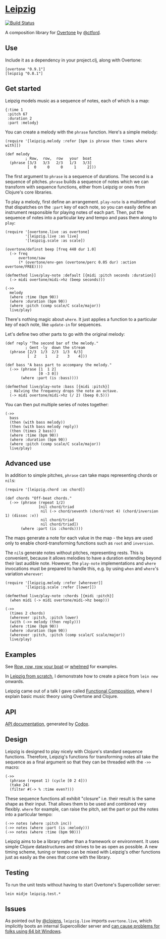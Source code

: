 [Leipzig](https://github.com/ctford/leipzig)
============================================

[![Build Status](https://travis-ci.org/ctford/leipzig.png)](https://travis-ci.org/ctford/leipzig)

A composition library for [Overtone](https://github.com/overtone/overtone) by [@ctford](https://github.com/ctford).

Use
---
Include it as a dependency in your project.clj, along with Overtone:

    [overtone "0.9.1"]
    [leipzig "0.8.1"]

Get started
-----------

Leipzig models music as a sequence of notes, each of which is a map:

    {:time 1
     :pitch 67
     :duration 2
     :part :melody}

You can create a melody with the `phrase` function. Here's a simple melody:

    (require '[leipzig.melody :refer [bpm is phrase then times where with]])

    (def melody
             ; Row,  row,  row   your  boat
      (phrase [3/3   3/3   2/3   1/3   3/3]
              [  0     0     0     1     2]))

The first argument to `phrase` is a sequence of durations. The second is a sequence of pitches. `phrase` builds a sequence of notes which we can transform with sequence functions, either from Leipzig or ones from Clojure's core libraries.

To play a melody, first define an arrangement. `play-note` is a multimethod that dispatches on the `:part` key of each note, so you can easily define an instrument responsible for playing notes of each part. Then, put the sequence of notes into a particular key and tempo and pass them along to `play`:

    (require '[overtone.live :as overtone]
             '[leipzig.live :as live]
             '[leipzig.scale :as scale])

    (overtone/definst beep [freq 440 dur 1.0]
      (-> freq
          overtone/saw
          (* (overtone/env-gen (overtone/perc 0.05 dur) :action overtone/FREE))))

    (defmethod live/play-note :default [{midi :pitch seconds :duration}]
      (-> midi overtone/midi->hz (beep seconds)))

    (->>
      melody
      (where :time (bpm 90))
      (where :duration (bpm 90))
      (where :pitch (comp scale/C scale/major))
      live/play)

There's nothing magic about `where`. It just applies a function to a particular key of each note, like `update-in` for sequences.

Let's define two other parts to go with the original melody:

    (def reply "The second bar of the melody."
             ; Gent -ly  down the stream
      (phrase [2/3  1/3  2/3  1/3  6/3]
              [  2    1    2    3    4]))

    (def bass "A bass part to accompany the melody."
      (->> (phrase [1  1 2]
                   [0 -3 0])
           (where :part (is :bass))))

    (defmethod live/play-note :bass [{midi :pitch}]
      ; Halving the frequency drops the note an octave.
      (-> midi overtone/midi->hz (/ 2) (beep 0.5)))

You can then put multiple series of notes together:

    (->>
      bass
      (then (with bass melody))
      (then (with bass melody reply))
      (then (times 2 bass))
      (where :time (bpm 90))
      (where :duration (bpm 90))
      (where :pitch (comp scale/C scale/major))
      live/play)

Advanced use
------------

In addition to simple pitches, `phrase` can take maps representing chords or `nil`s:

    (require '[leipzig.chord :as chord])

    (def chords "Off-beat chords."
      (->> (phrase (repeat 1/2)
                   [nil chord/triad
                    nil (-> chord/seventh (chord/root 4) (chord/inversion 1) (dissoc :v))
                    nil chord/triad
                    nil chord/triad])
           (where :part (is :chords))))

The maps generate a note for each value in the map - the keys are used only to enable chord-transforming functions such as `root` and `inversion`.

The `nil`s generate notes without pitches, representing rests. This is convenient, because it allows melodies to have a duration extending beyond their last audible note. However, the `play-note` implementations and `where` invocations must be prepared to handle this, e.g. by using `when` and `where`'s variation `wherever`:

    (require '[leipzig.melody :refer [wherever]]
             '[leipzig.scale :refer [lower]])

    (defmethod live/play-note :chords [{midi :pitch}]
      (when midi (-> midi overtone/midi->hz beep)))

    (->>
      (times 2 chords)
      (wherever :pitch, :pitch lower)
      (with (->> melody (then reply)))
      (where :time (bpm 90))
      (where :duration (bpm 90))
      (wherever :pitch, :pitch (comp scale/C scale/major))
      live/play)

Examples
--------

See [Row, row, row your boat](src/leipzig/example/row_row_row_your_boat.clj) or
[whelmed](https://github.com/ctford/whelmed) for examples.

In [Leipzig from scratch](https://www.youtube.com/watch?v=Lp_kQh34EWA), I demonstrate how to create a piece from
`lein new` onwards.

Leipzig came out of a talk I gave called
[Functional Composition](http://www.infoq.com/presentations/music-functional-language), where I explain basic music
theory using Overtone and Clojure.

API
---

[API documentation](http://ctford.github.io/leipzig/), generated by [Codox](https://github.com/weavejester/codox).

Design
------

Leipzig is designed to play nicely with Clojure's standard sequence functions. Therefore, Leipzig's functions for transforming notes all take the sequence as a final argument so that they can be threaded with the `->>` macro:

    (->>
      (phrase (repeat 1) (cycle [0 2 4]))
      (take 24)
      (filter #(-> % :time even?)))

These sequence functions all exhibit "closure" i.e. their result is the same shape as their input. That allows them to be used and combined very flexibly. `where` for example, can raise the pitch, set the part or put the notes into a particular tempo:

    (->> notes (where :pitch inc))
    (->> notes (where :part (is :melody)))
    (->> notes (where :time (bpm 90)))

Leipzig aims to be a library rather than a framework or environment. It uses simple Clojure datastructures and strives to be as open as possible. A new timing scheme, tuning or tempo can be mixed with Leipzig's other functions just as easily as the ones that come with the library.

Testing
-------

To run the unit tests without having to start Overtone's Supercollider server:

    lein midje leipzig.test.*

Issues
------

As pointed out by [@clojens](https://github.com/clojens), `leipzig.live` imports `overtone.live`, which implicitly boots an internal Supercollider server and [can cause problems for folks using 64 bit Windows](https://github.com/ctford/leipzig/issues/4).
